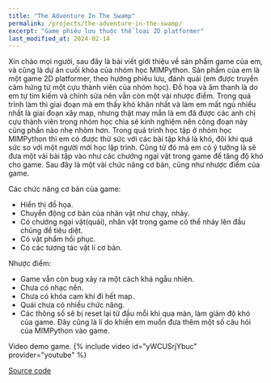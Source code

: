 ```yaml
---
title: "The Adventure In The Swamp"
permalink: /projects/the-adventure-in-the-swamp/
excerpt: "Game phiêu lưu thuộc thể loại 2D platformer"
last_modified_at: 2024-02-14
---
```


Xin chào mọi người, sau đây là bài viết giới thiệu về sản phẩm game của em, và cũng là dự án cuối khóa của nhóm học MIMPython. Sản phẩm của em là một game 2D platformer, theo hướng phiêu lưu, đánh quái (em được truyền cảm hứng từ một cựu thành viên của nhóm học). Đồ họa và âm thanh là do em tự tìm kiếm và chỉnh sửa nên vẫn còn một vài nhược điểm. Trong quá trình làm thì giai đoạn mà em thấy khó khăn nhất và làm em mất ngủ nhiều nhất là giai đoạn xây map, nhưng thật may mắn là em đã được các anh chị cựu thành viên trong nhóm học chia sẻ kinh nghiệm nên công đoạn này cũng phần nào nhẹ nhõm hơn. Trong quá trình học tập ở nhóm học MIMPython thì em có được thử sức với các bài tập khá là khó, đôi khi quá sức so với một người mới học lập trình. Cũng từ đó mà em có ý tưởng là sẽ đưa một vài bài tập vào như các chướng ngại vật trong game để tăng độ khó cho game. Sau đây là một vài chức năng cơ bản, cũng như nhược điểm của game.

Các chức năng cơ bản của game:

- Hiển thị đồ họa.
- Chuyển động cơ bản của nhân vật như chạy, nhảy.
- Có chướng ngại vật(quái), nhân vật trong game có thể nhảy lên đầu chúng để tiêu diệt.
- Có vật phẩm hồi phục.
- Có các tương tác vật lí cơ bản.

Nhược điểm:

- Game vẫn còn bug xảy ra một cách khá ngẫu nhiên.
- Chưa có nhạc nền.
- Chưa có khóa cam khi đi hết map.
- Quái chưa có nhiều chức năng.
- Các thông số sẽ bị reset lại từ đầu mỗi khi qua màn, làm giảm độ khó của game. Đây cũng là lí do khiến em muốn đưa thêm một số câu hỏi của MIMPython vào game.

Video demo game.
{% include video id="yWCUSrjYbuc" provider="youtube" %}

[Source code](https://github.com/mquangdo/PygameProject-TheAdventureInTheSwamp)
